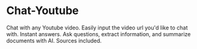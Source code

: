 # Chat-Youtube
Chat with any Youtube video. Easily input the video url you'd like to chat with. Instant answers. Ask questions, extract information, and summarize documents with AI. Sources included.
